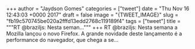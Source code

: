 
+++
author = "Jaydson Gomes"
categories = ["tweet"]
date = "Thu Nov 16 12:43:03 +0000 2017"
draft = false
image = "{TWEET_IMAGE}"
slug = "fb19c570745be020a2fffd13edd2768c119189f4"
tags = ["tweet"]
title = """RT @braziljs: Nesta seman..."""
+++
RT @braziljs: Nesta semana a Mozilla lançou o novo Firefox. A grande novidade deste lançamento é a performance do navegador, que chega a se…
